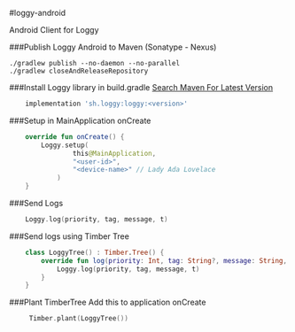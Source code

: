 #loggy-android

Android Client for Loggy

###Publish Loggy Android to Maven (Sonatype - Nexus)
```
./gradlew publish --no-daemon --no-parallel
./gradlew closeAndReleaseRepository
```

###Install Loggy library in build.gradle [Search Maven For Latest Version](https://search.maven.org/artifact/sh.loggy/loggy)
```groovy
    implementation 'sh.loggy:loggy:<version>'
```

###Setup in MainApplication onCreate
```kotlin
    override fun onCreate() {
        Loggy.setup(
                this@MainApplication,
                "<user-id>",
                "<device-name>" // Lady Ada Lovelace
            )
    }
```

###Send Logs
```kotlin
    Loggy.log(priority, tag, message, t)
```

###Send logs using Timber Tree
```kotlin
    class LoggyTree() : Timber.Tree() {
        override fun log(priority: Int, tag: String?, message: String, t: Throwable?) {
            Loggy.log(priority, tag, message, t)
        }
    }
```

###Plant TimberTree
Add this to application onCreate
```kotlin
     Timber.plant(LoggyTree())
```